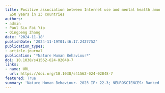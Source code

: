 ```yaml
---
title: Positive association between Internet use and mental health among adults aged
  ≥50 years in 23 countries
authors:
- admin
- Paul Siu Fai Yip
- Qingpeng Zhang
date: '2024-11-18'
publishDate: '2024-11-19T01:46:17.242775Z'
publication_types:
- article-journal
publication: '*Nature Human Behaviour*'
doi: 10.1038/s41562-024-02048-7
links:
- name: URL
  url: https://doi.org/10.1038/s41562-024-02048-7
featured: True
summary: 'Nature Human Behaviour. 2023 IF: 22.3; NEUROSCIENCES: Ranked 2/310, MULTIDISCIPLINARY SCIENCES: Ranked 5/134.'
---
```

